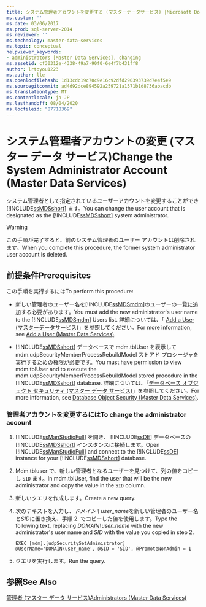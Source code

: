 ```yaml
---
title: システム管理者アカウントを変更する (マスターデータサービス) |Microsoft Docs
ms.custom: ''
ms.date: 03/06/2017
ms.prod: sql-server-2014
ms.reviewer: ''
ms.technology: master-data-services
ms.topic: conceptual
helpviewer_keywords:
- administrators [Master Data Services], changing
ms.assetid: cf30312e-4338-49a7-90f0-6e4f7b431ff8
author: lrtoyou1223
ms.author: lle
ms.openlocfilehash: 1d13cdc19c70c9e16c92dfd290393739d7e4f5e9
ms.sourcegitcommit: ad4d92dce894592a259721a1571b1d8736abacdb
ms.translationtype: MT
ms.contentlocale: ja-JP
ms.lasthandoff: 08/04/2020
ms.locfileid: "87718369"
---
```

# <a name="change-the-system-administrator-account-master-data-services"></a><span data-ttu-id="828c3-102">システム管理者アカウントの変更 (マスター データ サービス)</span><span class="sxs-lookup"><span data-stu-id="828c3-102">Change the System Administrator Account (Master Data Services)</span></span>
  <span data-ttu-id="828c3-103">システム管理者として指定されているユーザーアカウントを変更することができ [!INCLUDE[ssMDSshort](../includes/ssmdsshort-md.md)] ます。</span><span class="sxs-lookup"><span data-stu-id="828c3-103">You can change the user account that is designated as the [!INCLUDE[ssMDSshort](../includes/ssmdsshort-md.md)] system administrator.</span></span>  
  
> [!WARNING]  
>  <span data-ttu-id="828c3-104">この手順が完了すると、前のシステム管理者のユーザー アカウントは削除されます。</span><span class="sxs-lookup"><span data-stu-id="828c3-104">When you complete this procedure, the former system administrator user account is deleted.</span></span>  
  
## <a name="prerequisites"></a><span data-ttu-id="828c3-105">前提条件</span><span class="sxs-lookup"><span data-stu-id="828c3-105">Prerequisites</span></span>  
 <span data-ttu-id="828c3-106">この手順を実行するには</span><span class="sxs-lookup"><span data-stu-id="828c3-106">To perform this procedure:</span></span>  
  
-   <span data-ttu-id="828c3-107">新しい管理者のユーザー名を[!INCLUDE[ssMDSmdm](../includes/ssmdsmdm-md.md)]のユーザーの一覧に追加する必要があります。</span><span class="sxs-lookup"><span data-stu-id="828c3-107">You must add the new administrator's user name to the [!INCLUDE[ssMDSmdm](../includes/ssmdsmdm-md.md)] Users list.</span></span> <span data-ttu-id="828c3-108">詳細については、「 [Add a User &#40;マスターデータサービス&#41;](add-a-user-master-data-services.md)」を参照してください。</span><span class="sxs-lookup"><span data-stu-id="828c3-108">For more information, see [Add a User &#40;Master Data Services&#41;](add-a-user-master-data-services.md).</span></span>  
  
-   <span data-ttu-id="828c3-109">[!INCLUDE[ssMDSshort](../includes/ssmdsshort-md.md)] データベースで mdm.tblUser を表示して mdm.udpSecurityMemberProcessRebuildModel ストアド プロシージャを実行するための権限が必要です。</span><span class="sxs-lookup"><span data-stu-id="828c3-109">You must have permission to view mdm.tblUser and to execute the mdm.udpSecurityMemberProcessRebuildModel stored procedure in the [!INCLUDE[ssMDSshort](../includes/ssmdsshort-md.md)] database.</span></span> <span data-ttu-id="828c3-110">詳細については、「[データベース オブジェクト セキュリティ (マスター データ サービス)](../../2014/master-data-services/database-object-security-master-data-services.md)」を参照してください。</span><span class="sxs-lookup"><span data-stu-id="828c3-110">For more information, see [Database Object Security &#40;Master Data Services&#41;](../../2014/master-data-services/database-object-security-master-data-services.md).</span></span>  
  
### <a name="to-change-the-administrator-account"></a><span data-ttu-id="828c3-111">管理者アカウントを変更するには</span><span class="sxs-lookup"><span data-stu-id="828c3-111">To change the administrator account</span></span>  
  
1.  <span data-ttu-id="828c3-112">[!INCLUDE[ssManStudioFull](../includes/ssmanstudiofull-md.md)] を開き、 [!INCLUDE[ssDE](../includes/ssde-md.md)] データベースの [!INCLUDE[ssMDSshort](../includes/ssmdsshort-md.md)] インスタンスに接続します。</span><span class="sxs-lookup"><span data-stu-id="828c3-112">Open [!INCLUDE[ssManStudioFull](../includes/ssmanstudiofull-md.md)] and connect to the [!INCLUDE[ssDE](../includes/ssde-md.md)] instance for your [!INCLUDE[ssMDSshort](../includes/ssmdsshort-md.md)] database.</span></span>  
  
2.  <span data-ttu-id="828c3-113">Mdm.tbluser で、新しい管理者となるユーザーを見つけて、列の値をコピーし `SID` ます。</span><span class="sxs-lookup"><span data-stu-id="828c3-113">In mdm.tblUser, find the user that will be the new administrator and copy the value in the `SID` column.</span></span>  
  
3.  <span data-ttu-id="828c3-114">新しいクエリを作成します。</span><span class="sxs-lookup"><span data-stu-id="828c3-114">Create a new query.</span></span>  
  
4.  <span data-ttu-id="828c3-115">次のテキストを入力し、*ドメイン \ user_name*を新しい管理者のユーザー名と*SID*に置き換え、手順 2. でコピーした値を使用します。</span><span class="sxs-lookup"><span data-stu-id="828c3-115">Type the following text, replacing *DOMAIN\user_name* with the new administrator's user name and *SID* with the value you copied in step 2.</span></span>  
  
    ```  
    EXEC [mdm].[udpSecuritySetAdministrator] @UserName='DOMAIN\user_name', @SID = 'SID', @PromoteNonAdmin = 1  
    ```  
  
5.  <span data-ttu-id="828c3-116">クエリを実行します。</span><span class="sxs-lookup"><span data-stu-id="828c3-116">Run the query.</span></span>  
  
## <a name="see-also"></a><span data-ttu-id="828c3-117">参照</span><span class="sxs-lookup"><span data-stu-id="828c3-117">See Also</span></span>  
 [<span data-ttu-id="828c3-118">管理者 (マスター データ サービス)</span><span class="sxs-lookup"><span data-stu-id="828c3-118">Administrators &#40;Master Data Services&#41;</span></span>](../../2014/master-data-services/administrators-master-data-services.md)  
  
  
